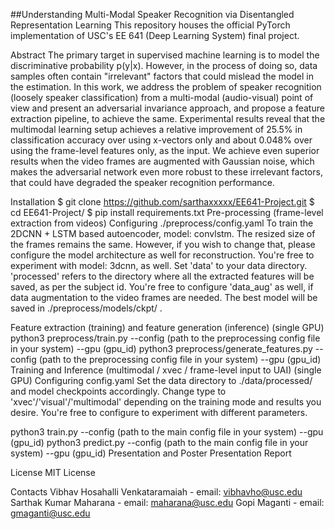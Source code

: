 ##Understanding Multi-Modal Speaker Recognition via Disentangled Representation Learning
This repository houses the official PyTorch implementation of USC's EE 641 (Deep Learning System) final project.

Abstract
The primary target in supervised machine learning is to model the discriminative probability p(y|x). However, in the process of doing so, data samples often contain "irrelevant" factors that could mislead the model in the estimation. In this work, we address the problem of speaker recognition (loosely speaker classification) from a multi-modal (audio-visual) point of view and present an adversarial invariance approach, and propose a feature extraction pipeline, to achieve the same. Experimental results reveal that the multimodal learning setup achieves a relative improvement of 25.5% in classification accuracy over using x-vectors only and about 0.048% over using the frame-level features only, as the input. We achieve even superior results when the video frames are augmented with Gaussian noise, which makes the adversarial network even more robust to these irrelevant factors, that could have degraded the speaker recognition performance.

Installation
$ git clone https://github.com/sarthaxxxxx/EE641-Project.git
$ cd EE641-Project/
$ pip install requirements.txt
Pre-processing (frame-level extraction from videos)
Configuring ./preprocess/config.yaml
To train the 2DCNN + LSTM based autoencoder, model: convlstm. The resized size of the frames remains the same. However, if you wish to change that, please configure the model architecture as well for reconstruction. You're free to experiment with model: 3dcnn, as well. Set 'data' to your data directory. 'processed' refers to the directory where all the extracted features will be saved, as per the subject id. You're free to configure 'data_aug' as well, if data augmentation to the video frames are needed. The best model will be saved in ./preprocess/models/ckpt/ .

Feature extraction (training) and feature generation (inference) (single GPU)
python3 preprocess/train.py --config (path to the preprocessing config file in your system) --gpu (gpu_id)
python3 preprocess/generate_features.py --config (path to the preprocessing config file in your system) --gpu (gpu_id)
Training and Inference (multimodal / xvec / frame-level input to UAI) (single GPU)
Configuring config.yaml
Set the data directory to ./data/processed/ and model checkpoints accordingly. Change type to 'xvec'/'visual'/'multimodal' depending on the training mode and results you desire. You're free to configure to experiment with different parameters.

python3 train.py --config (path to the main config file in your system) --gpu (gpu_id)
python3 predict.py --config (path to the main config file in your system) --gpu (gpu_id)
Presentation and Poster
Presentation
Report

License
MIT License

Contacts
Vibhav Hosahalli Venkataramaiah - email: vibhavho@usc.edu
Sarthak Kumar Maharana - email: maharana@usc.edu
Gopi Maganti - email: gmaganti@usc.edu
